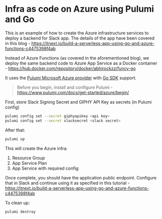 # Infra as code on Azure using Pulumi and Go

This is an example of how to create the Azure infrastructure services to deploy a backend for Slack app. The details of the app have been covered in this blog - https://itnext.io/build-a-serverless-app-using-go-and-azure-functions-c4475398f4ab

Instead of Azure Functions (as covered in the aforementioned blog), we deploy the same backend code to Azure App Service as a Docker container - https://hub.docker.com/repository/docker/abhirockzz/funcy-go

It uses the [Pulumi Microsoft Azure provider](https://www.pulumi.com/docs/intro/cloud-providers/azure/) with [Go SDK](https://www.pulumi.com/docs/intro/languages/go/) support.

> Before you begin, install and configure Pulumi - https://www.pulumi.com/docs/get-started/azure/begin/

First, store Slack Signing Secret and GIPHY API Key as secrets (in Pulumi config)

```bash
pulumi config set --secret giphyapikey <api key>
pulumi config set --secret slacksecret <slack secret>
```

After that:

```bash
pulumi up
```

This will create the Azure infra:

1. Resource Group
1. App Service Plan
1. App Service with required config

Once complete, you should have the application public endpoint. Configure that in Slack and continue using it as specified in this tutorial - https://itnext.io/build-a-serverless-app-using-go-and-azure-functions-c4475398f4ab

To clean up:

```bash
pulumi destroy
```

